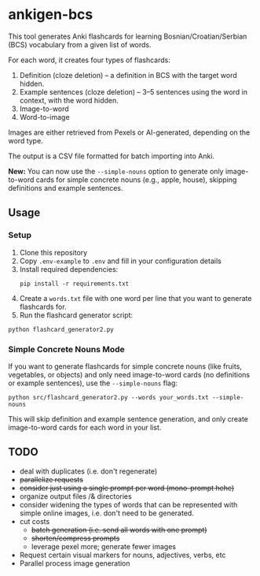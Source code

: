 # ankigen-bcs

This tool generates Anki flashcards for learning Bosnian/Croatian/Serbian (BCS) vocabulary from a given list of words.

For each word, it creates four types of flashcards:

1. Definition (cloze deletion) – a definition in BCS with the target word hidden.
2. Example sentences (cloze deletion) – 3–5 sentences using the word in context, with the word hidden.
3. Image-to-word
4. Word-to-image

Images are either retrieved from Pexels or AI-generated, depending on the word type.

The output is a CSV file formatted for batch importing into Anki.

**New:** You can now use the `--simple-nouns` option to generate only image-to-word cards for simple concrete nouns (e.g., apple, house), skipping definitions and example sentences.

## Usage

### Setup

1. Clone this repository
2. Copy `.env-example` to `.env` and fill in your configuration details
3. Install required dependencies:
   ```
   pip install -r requirements.txt
   ```
4. Create a `words.txt` file with one word per line that you want to generate flashcards for.
5. Run the flashcard generator script:

```
python flashcard_generator2.py
```

### Simple Concrete Nouns Mode

If you want to generate flashcards for simple concrete nouns (like fruits, vegetables, or objects) and only need image-to-word cards (no definitions or example sentences), use the `--simple-nouns` flag:

```
python src/flashcard_generator2.py --words your_words.txt --simple-nouns
```

This will skip definition and example sentence generation, and only create image-to-word cards for each word in your list.

## TODO

- deal with duplicates (i.e. don't regenerate)
- ~~parallelize requests~~
- ~~consider just using a single prompt per word (mono-prompt hehe)~~
- organize output files /& directories
- consider widening the types of words that can be represented with simple online images, i.e. don't need to be generated.
- cut costs
  - ~~batch generation (i.e. send all words with one prompt)~~
  - ~~shorten/compress prompts~~
  - leverage pexel more; generate fewer images
- Request certain visual markers for nouns, adjectives, verbs, etc
- Parallel process image generation
